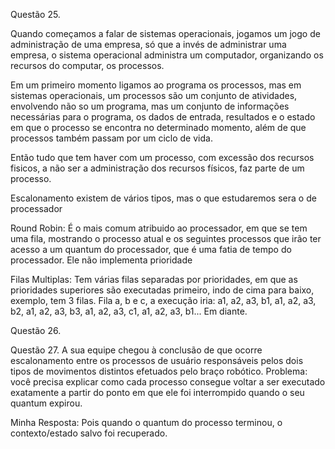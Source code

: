 Questão 25.

Quando começamos a falar de sistemas operacionais, jogamos um jogo de administração de uma empresa, só que a invés de administrar uma empresa, o sistema operacional administra um computador, organizando os recursos do computar, os processos.

Em um primeiro momento ligamos ao programa os processos, mas em sistemas operacionais, um processos são um conjunto de atividades, envolvendo não so um programa, mas um conjunto de informações necessárias para o programa, os dados de entrada, resultados e o estado em que o processo se encontra no determinado momento, além de que processos também passam por um ciclo de vida.

Então tudo que tem haver com um processo, com excessão dos recursos fisicos, a não ser a administração dos recursos físicos, faz parte de um processo.

Escalonamento existem de vários tipos, mas o que estudaremos sera o de processador

Round Robin: É o mais comum atribuido ao processador, em que se tem uma fila, mostrando o processo atual e os seguintes processos que irão ter acesso a um quantum do processador, que é uma fatia de tempo do processador. Ele não implementa prioridade

Filas Multiplas: Tem várias filas separadas por prioridades, em que as prioridades superiores são executadas primeiro, indo de cima para baixo, exemplo, tem 3 filas. Fila a, b e c, a execução iria: a1, a2, a3, b1, a1, a2, a3, b2, a1, a2, a3, b3, a1, a2, a3, c1, a1, a2, a3, b1... Em diante.

Questão 26.

Questão 27.
A sua equipe chegou à conclusão de que ocorre escalonamento entre os processos de usuário responsáveis pelos dois tipos de movimentos distintos efetuados pelo braço robótico. Problema: você precisa explicar como cada processo consegue voltar a ser executado exatamente a partir do ponto em que ele foi interrompido quando o seu quantum expirou.

Minha Resposta: Pois quando o quantum do processo terminou, o contexto/estado salvo foi recuperado.